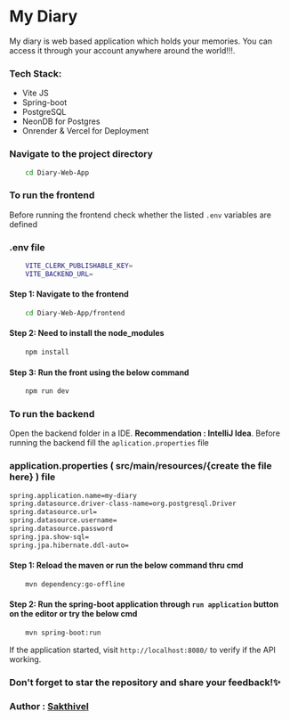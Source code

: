 # My Diary
My diary is web based application which holds your memories. You can access it through your account anywhere around the world!!!.

### Tech Stack:
 - Vite JS
 - Spring-boot
 - PostgreSQL
 - NeonDB for Postgres
 - Onrender & Vercel for Deployment

### Navigate to the project directory
```bash
    cd Diary-Web-App
```

### To run the frontend
Before running the frontend check whether the listed `.env` variables are defined

### .env file
```bash
    VITE_CLERK_PUBLISHABLE_KEY=
    VITE_BACKEND_URL=
```

#### Step 1: Navigate to the frontend
```bash
    cd Diary-Web-App/frontend
```

#### Step 2: Need to install the node_modules
```bash
    npm install
````

#### Step 3: Run the front using the below command
```bash
    npm run dev
```

### To run the backend
Open the backend folder in a IDE. **Recommendation : IntelliJ Idea**. Before running the backend fill the `aplication.properties` file
### application.properties ( src/main/resources/{create the file here} ) file
```bash
spring.application.name=my-diary
spring.datasource.driver-class-name=org.postgresql.Driver
spring.datasource.url=
spring.datasource.username=
spring.datasource.password
spring.jpa.show-sql=
spring.jpa.hibernate.ddl-auto=
```

#### Step 1: Reload the maven or run the below command thru cmd
```bash
    mvn dependency:go-offline
```

#### Step 2: Run the spring-boot application through `run application` button on the editor or try the below cmd
```bash
    mvn spring-boot:run
```
If the application started, visit `http://localhost:8080/` to verify if the API working.

### Don't forget to star the repository and share your feedback!✨

### Author : [Sakthivel](https://github.com/nameissakthi)
